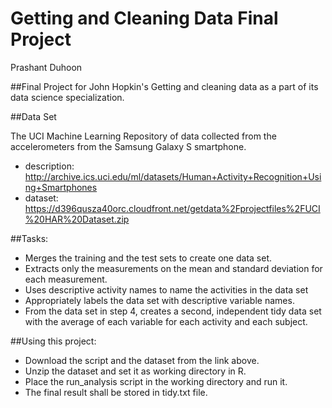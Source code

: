 # Getting and Cleaning Data Final Project

Prashant Duhoon

##Final Project for John Hopkin's Getting and cleaning data as a part of its data science specialization.

##Data Set

The UCI Machine Learning Repository of data collected from the accelerometers from the Samsung Galaxy S smartphone.
- description: http://archive.ics.uci.edu/ml/datasets/Human+Activity+Recognition+Using+Smartphones
- dataset: https://d396qusza40orc.cloudfront.net/getdata%2Fprojectfiles%2FUCI%20HAR%20Dataset.zip

##Tasks:
- Merges the training and the test sets to create one data set.
- Extracts only the measurements on the mean and standard deviation for each measurement.
- Uses descriptive activity names to name the activities in the data set
- Appropriately labels the data set with descriptive variable names.
- From the data set in step 4, creates a second, independent tidy data set with the average of each variable for each activity and each       subject.

##Using this project:
- Download the script and the dataset from the link above.
- Unzip the dataset and set it as working directory in R.
- Place the run_analysis script in the working directory and run it.
- The final result shall be stored in tidy.txt file.
